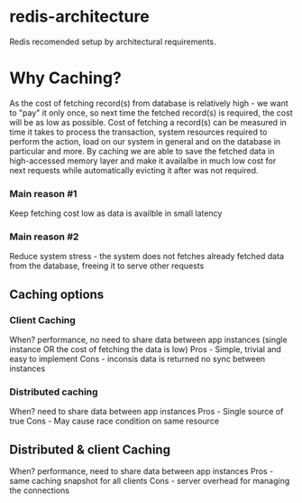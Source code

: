 # redis-architecture
Redis recomended setup by architectural requirements.

# Why Caching?
As the cost of fetching record(s) from database is relatively high - we want to "pay" it only once, so next time the fetched record(s) is required, the cost will be as low as possible.
Cost of fetching a record(s) can be measured in time it takes to process the transaction, system resources required to perform the action, load on our system in general and on the database in particular and more.
By caching we are able to save the fetched data in high-accessed memory layer and make it availalbe in much low cost for next requests while automatically evicting it after was not required.

### Main reason #1 
Keep fetching cost low as data is availble in small latency
### Main reason #2
Reduce system stress - the system does not fetches already fetched data from the database, freeing it to serve other requests

## Caching options
### Client Caching
When? performance, no need to share data between app instances (single instance OR the cost of fetching the data is low)
Pros - Simple, trivial and easy to implement
Cons - inconsis data is returned
  no sync between instances
### Distributed caching
When? need to share data between app instances
Pros - Single source of true
Cons - May cause race condition on same resource
## Distributed & client Caching 
When? performance,  need to share data between app instances
Pros - same caching snapshot for all clients
Cons - server overhead for managing the connections
